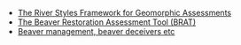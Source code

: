 * [The River Styles Framework for Geomorphic Assessments]()
* [The Beaver Restoration Assessment Tool (BRAT)]()
* [Beaver management, beaver deceivers etc]()